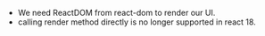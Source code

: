 - We need ReactDOM from react-dom to render our UI.
- calling render method directly is no longer supported in react 18.
